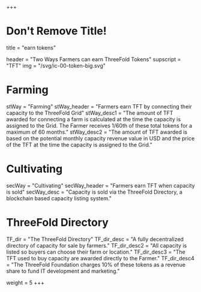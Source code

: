 +++
# Don't Remove Title!
title = "earn tokens"

header = "Two Ways Farmers can earn ThreeFold Tokens"
supscript = "TFT"
img = "/svg/ic-00-token-big.svg"

# Farming
stWay = "Farming"
stWay_header = "Farmers earn TFT by connecting their capacity to the ThreeFold Grid"
stWay_desc1 = "The amount of TFT awarded for connecting a farm is calculated at the time the capacity is assigned to the Grid. The Farmer receives 1/60th of these total tokens for a maximum of 60 months."
stWay_desc2 = "The amount of TFT awarded is based on the potential monthly capacity revenue value in USD and the price of the TFT at the time the capacity is assigned to the Grid."

# Cultivating
secWay = "Cultivating"
secWay_header = "Farmers earn TFT when capacity is sold"
secWay_desc = "Capacity is sold via the ThreeFold Directory, a blockchain based capacity listing system."

# ThreeFold Directory
TF_dir = "The ThreeFold Directory"
TF_dir_desc = "A fully decentralized directory of capacity for sale by farmers."
TF_dir_desc2 = "All capacity is listed so buyers can choose their farm or location."
TF_dir_desc3 = "The TFT used to buy capacity are awarded directly to the Farmer."
TF_dir_desc4 = "The ThreeFold Foundation charges 10% of these tokens as a revenue share to fund IT development and marketing."

weight = 5
+++
